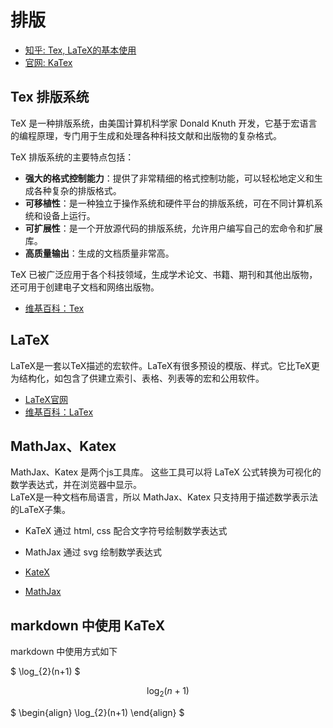 
# 排版

- [知乎: Tex, LaTeX的基本使用](https://zhuanlan.zhihu.com/p/496078810)
- [官网: KaTex](https://katex.org/docs/supported)

## Tex 排版系统
TeX 是一种排版系统，由美国计算机科学家 Donald Knuth 开发，它基于宏语言的编程原理，专门用于生成和处理各种科技文献和出版物的复杂格式。

TeX 排版系统的主要特点包括：
- **强大的格式控制能力**：提供了非常精细的格式控制功能，可以轻松地定义和生成各种复杂的排版格式。
- **可移植性**：是一种独立于操作系统和硬件平台的排版系统，可在不同计算机系统和设备上运行。
- **可扩展性**：是一个开放源代码的排版系统，允许用户编写自己的宏命令和扩展库。
- **高质量输出**：生成的文档质量非常高。

TeX 已被广泛应用于各个科技领域，生成学术论文、书籍、期刊和其他出版物，还可用于创建电子文档和网络出版物。

- [维基百科：Tex](https://zh.wikipedia.org/wiki/TeX)


## LaTeX
LaTeX是一套以TeX描述的宏软件。LaTeX有很多预设的模版、样式。它比TeX更为结构化，如包含了供建立索引、表格、列表等的宏和公用软件。

- [LaTeX官网](https://www.latex-project.org/about/)
- [维基百科：LaTex](https://zh.wikipedia.org/wiki/LaTeX)

## MathJax、Katex
MathJax、Katex 是两个js工具库。 这些工具可以将 LaTeX 公式转换为可视化的数学表达式，并在浏览器中显示。   
LaTeX是一种文档布局语言，所以 MathJax、Katex 只支持用于描述数学表示法的LaTeX子集。

- KaTeX 通过 html, css 配合文字符号绘制数学表达式
- MathJax 通过 svg 绘制数学表达式

- [KateX](https://katex.org/)    
- [MathJax](https://www.mathjax.org/#features)


## markdown 中使用 KaTeX
markdown 中使用方式如下

$ \log_{2}(n+1) $

$$
\log_{2}(n+1)
$$

$ 
\begin{align} 
  \log_{2}(n+1)
\end{align} 
$ 


